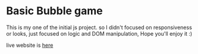 # Basic Bubble game

This is my one of the initial js project. so I didn't focused on responsiveness or looks, just focused on logic and DOM manipulation, Hope you'll enjoy it :)

live website is [here](http://dhvanitmonpara.github.io/bubble-game)
